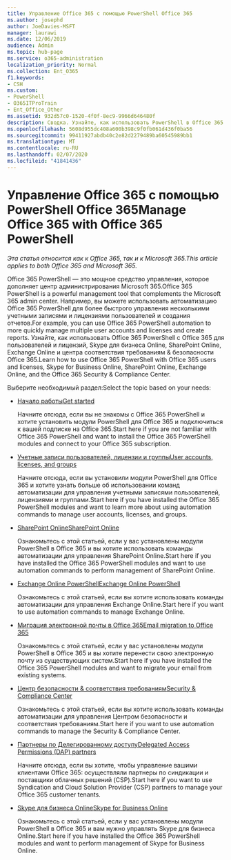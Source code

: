 ```yaml
---
title: Управление Office 365 с помощью PowerShell Office 365
ms.author: josephd
author: JoeDavies-MSFT
manager: laurawi
ms.date: 12/06/2019
audience: Admin
ms.topic: hub-page
ms.service: o365-administration
localization_priority: Normal
ms.collection: Ent_O365
f1.keywords:
- CSH
ms.custom:
- PowerShell
- O365ITProTrain
- Ent_Office_Other
ms.assetid: 932d57c0-1520-4f0f-8ec9-9966d646480f
description: Сводка. Узнайте, как использовать PowerShell в Office 365 с пользователями и лицензиями Office 365, Skype для бизнеса Online, SharePoint Online, Exchange Online и Центром безопасности и соответствия требованиям Office 365.
ms.openlocfilehash: 5608d955dc408a600b398c9f0fb061d436f0ba56
ms.sourcegitcommit: 99411927abdb40c2e82d2279489ba60545989bb1
ms.translationtype: MT
ms.contentlocale: ru-RU
ms.lasthandoff: 02/07/2020
ms.locfileid: "41841436"
---
```

# <a name="manage-office-365-with-office-365-powershell"></a><span data-ttu-id="25901-103">Управление Office 365 с помощью PowerShell Office 365</span><span class="sxs-lookup"><span data-stu-id="25901-103">Manage Office 365 with Office 365 PowerShell</span></span>

<span data-ttu-id="25901-104">*Эта статья относится как к Office 365, так и к Microsoft 365.*</span><span class="sxs-lookup"><span data-stu-id="25901-104">*This article applies to both Office 365 and Microsoft 365.*</span></span>

<span data-ttu-id="25901-105">Office 365 PowerShell — это мощное средство управления, которое дополняет центр администрирования Microsoft 365.</span><span class="sxs-lookup"><span data-stu-id="25901-105">Office 365 PowerShell is a powerful management tool that complements the Microsoft 365 admin center.</span></span> <span data-ttu-id="25901-106">Например, вы можете использовать автоматизацию Office 365 PowerShell для более быстрого управления несколькими учетными записями и лицензиями пользователей и создания отчетов.</span><span class="sxs-lookup"><span data-stu-id="25901-106">For example, you can use Office 365 PowerShell automation to more quickly manage multiple user accounts and licenses and create reports.</span></span> <span data-ttu-id="25901-107">Узнайте, как использовать Office 365 PowerShell с Office 365 для пользователей и лицензий, Skype для бизнеса Online, SharePoint Online, Exchange Online и центра соответствия требованиям & безопасности Office 365.</span><span class="sxs-lookup"><span data-stu-id="25901-107">Learn how to use Office 365 PowerShell with Office 365 users and licenses, Skype for Business Online, SharePoint Online, Exchange Online, and the Office 365 Security & Compliance Center.</span></span>
  
<span data-ttu-id="25901-108">Выберите необходимый раздел:</span><span class="sxs-lookup"><span data-stu-id="25901-108">Select the topic based on your needs:</span></span>
  
- [<span data-ttu-id="25901-109">Начало работы</span><span class="sxs-lookup"><span data-stu-id="25901-109">Get started</span></span>](getting-started-with-office-365-powershell.md)

    <span data-ttu-id="25901-110">Начните отсюда, если вы не знакомы с Office 365 PowerShell и хотите установить модули PowerShell для Office 365 и подключиться к вашей подписке на Office 365.</span><span class="sxs-lookup"><span data-stu-id="25901-110">Start here if you are not familiar with Office 365 PowerShell and want to install the Office 365 PowerShell modules and connect to your Office 365 subscription.</span></span>

- [<span data-ttu-id="25901-111">Учетные записи пользователей, лицензии и группы</span><span class="sxs-lookup"><span data-stu-id="25901-111">User accounts, licenses, and groups</span></span>](manage-user-accounts-and-licenses-with-office-365-powershell.md)

    <span data-ttu-id="25901-112">Начните отсюда, если вы установили модули PowerShell для Office 365 и хотите узнать больше об использовании команд автоматизации для управления учетными записями пользователей, лицензиями и группами.</span><span class="sxs-lookup"><span data-stu-id="25901-112">Start here if you have installed the Office 365 PowerShell modules and want to learn more about using automation commands to manage user accounts, licenses, and groups.</span></span>

- [<span data-ttu-id="25901-113">SharePoint Online</span><span class="sxs-lookup"><span data-stu-id="25901-113">SharePoint Online</span></span>](https://docs.microsoft.com/office365/enterprise/powershell/manage-sharepoint-online-with-office-365-powershell)

    <span data-ttu-id="25901-114">Ознакомьтесь с этой статьей, если у вас установлены модули PowerShell в Office 365 и вы хотите использовать команды автоматизации для управления SharePoint Online.</span><span class="sxs-lookup"><span data-stu-id="25901-114">Start here if you have installed the Office 365 PowerShell modules and want to use automation commands to perform management of SharePoint Online.</span></span>

- [<span data-ttu-id="25901-115">Exchange Online PowerShell</span><span class="sxs-lookup"><span data-stu-id="25901-115">Exchange Online PowerShell</span></span>](https://docs.microsoft.com/powershell/exchange/exchange-online/exchange-online-powershell)

    <span data-ttu-id="25901-116">Ознакомьтесь с этой статьей, если вы хотите использовать команды автоматизации для управления Exchange Online.</span><span class="sxs-lookup"><span data-stu-id="25901-116">Start here if you want to use automation commands to manage Exchange Online.</span></span>

- [<span data-ttu-id="25901-117">Миграция электронной почты в Office 365</span><span class="sxs-lookup"><span data-stu-id="25901-117">Email migration to Office 365</span></span>](use-powershell-for-email-migration-to-office-365.md)

    <span data-ttu-id="25901-118">Ознакомьтесь с этой статьей, если у вас установлены модули PowerShell в Office 365 и вы хотите перенести свою электронную почту из существующих систем.</span><span class="sxs-lookup"><span data-stu-id="25901-118">Start here if you have installed the Office 365 PowerShell modules and want to migrate your email from existing systems.</span></span>

- [<span data-ttu-id="25901-119">Центр безопасности & соответствия требованиям</span><span class="sxs-lookup"><span data-stu-id="25901-119">Security & Compliance Center</span></span>](https://docs.microsoft.com/powershell/exchange/office-365-scc/office-365-scc-powershell)

    <span data-ttu-id="25901-120">Ознакомьтесь с этой статьей, если вы хотите использовать команды автоматизации для управления Центром безопасности и соответствия требованиям.</span><span class="sxs-lookup"><span data-stu-id="25901-120">Start here if you want to use automation commands to manage the Security & Compliance Center.</span></span>

- [<span data-ttu-id="25901-121">Партнеры по Делегированному доступу</span><span class="sxs-lookup"><span data-stu-id="25901-121">Delegated Access Permissions (DAP) partners</span></span>](manage-office-365-with-windows-powershell-for-delegated-access-permissions-dap-p.md)

    <span data-ttu-id="25901-122">Начните отсюда, если вы хотите, чтобы управление вашими клиентами Office 365: осуществляли партнеры по синдикации и поставщики облачных решений (CSP).</span><span class="sxs-lookup"><span data-stu-id="25901-122">Start here if you want to use Syndication and Cloud Solution Provider (CSP) partners to manage your Office 365 customer tenants.</span></span>

- [<span data-ttu-id="25901-123">Skype для бизнеса Online</span><span class="sxs-lookup"><span data-stu-id="25901-123">Skype for Business Online</span></span>](manage-skype-for-business-online-with-office-365-powershell.md)

    <span data-ttu-id="25901-124">Ознакомьтесь с этой статьей, если у вас установлены модули PowerShell в Office 365 и вам нужно управлять Skype для бизнеса Online.</span><span class="sxs-lookup"><span data-stu-id="25901-124">Start here if you have installed the Office 365 PowerShell modules and want to perform management of Skype for Business Online.</span></span>
